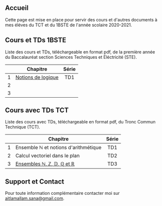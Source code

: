 ## Accueil

Cette page est mise en place pour servir des cours et d'autres documents à mes éléves du TCT et du 1BSTE de l'année scolaire 2020-2021.

## Cours et TDs 1BSTE

Liste des cours et TDs, téléchargeable en format pdf, de la première année du Baccalauréat section Sciences Techniques et Éléctricité (STE).

|    | Chapitre                                           | Série                     |
|:--:|----------------------------------------------------|:-------------------------:|
| 1  | [Notions de logique](pdfs/1STE/Chap1.pdf)          | TD1                       |
| 2  |                                                    |                           |
| 3  |                                                    |                           |


## Cours avec TDs TCT

Liste des cours avec TDs, téléchargeable en format pdf, du Tronc Commun Technique (TCT).

|    | Chapitre                                                                                                | Série                     |
|:--:|---------------------------------------------------------------------------------------------------------|:-------------------------:|
| 1  | Ensemble $\mathbb{N}$ et notions d'arithmétique                                                         | TD1                       |
| 2  | Calcul vectoriel dans le plan                                                                           | TD2                       |
| 3  | [Ensembles $\mathbb{N}$, $\mathbb{Z}$, $\mathbb{D}$, $\mathbb{Q}$ et $\mathbb{R}$](pdfs/TCT/Chap3.pdf)  | TD3                       |


## Support et Contact

Pour toute information complémentaire contacter moi sur [aitlamallam.sana@gmail.com](mailto:aitlamallam.sana@gmail.com).
